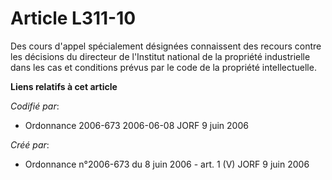 # Article L311-10

Des cours d'appel spécialement désignées connaissent des recours contre les décisions du directeur de l'Institut national de
la propriété industrielle dans les cas et conditions prévus par le code de la propriété intellectuelle.

**Liens relatifs à cet article**

_Codifié par_:

  - Ordonnance 2006-673 2006-06-08 JORF 9 juin 2006

_Créé par_:

  - Ordonnance n°2006-673 du 8 juin 2006 - art. 1 (V) JORF 9 juin 2006
